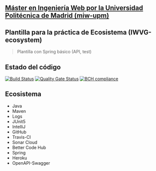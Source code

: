 ## [Máster en Ingeniería Web por la Universidad Politécnica de Madrid (miw-upm)](http://miw.etsisi.upm.es)
## Plantilla para la práctica de Ecosistema (IWVG-ecosystem)
> Plantilla con Spring básico (API, test) 

## Estado del código
[![Build Status](https://travis-ci.org/Luismoteando/iwvg-ecosystem-luismiguel-ortiz.svg?branch=develop)](https://travis-ci.org/Luismoteando/iwvg-ecosystem-luismiguel-ortiz)
[![Quality Gate Status](https://sonarcloud.io/api/project_badges/measure?project=es.upm.miw%3Aiwvg-ecosystem-luismiguel-ortiz&metric=alert_status)](https://sonarcloud.io/dashboard?id=es.upm.miw%3Aiwvg-ecosystem-luismiguel-ortiz)
[![BCH compliance](https://bettercodehub.com/edge/badge/Luismoteando/iwvg-ecosystem-luismiguel-ortiz?branch=develop)](https://bettercodehub.com/)

## Ecosistema
* Java
* Maven
* Logs
* JUnit5
* IntelliJ
* GitHub
* Travis-CI
* Sonar Cloud
* Better Code Hub
* Spring
* Heroku
* OpenAPI-Swagger
